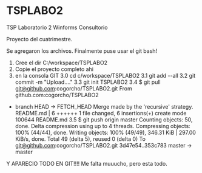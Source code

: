 TSPLABO2
========

TSP Laboratorio 2 Winforms Consultorio

Proyecto del cuatrimestre.

Se agregaron los archivos. Finalmente puse usar el git bash!

1. Cree el dir C:/workspace/TSPLABO2
2. Copie el proyecto completo ahi
3. en la consola GIT
3.0 cd c/workspace/TSPLABO2
3.1 git add --all
3.2 git commit -m "Upload...."
3.3 git init TSPLABO2
3.4 $ git pull git@github.com:cogorcho/TSPLABO2.git
From github.com:cogorcho/TSPLABO2
 * branch            HEAD       -> FETCH_HEAD
Merge made by the 'recursive' strategy.
 README.md | 6 ++++++
 1 file changed, 6 insertions(+)
 create mode 100644 README.md
3.5 $ git push origin master
Counting objects: 50, done.
Delta compression using up to 4 threads.
Compressing objects: 100% (44/44), done.
Writing objects: 100% (49/49), 346.31 KiB | 297.00 KiB/s, done.
Total 49 (delta 5), reused 0 (delta 0)
To git@github.com:cogorcho/TSPLABO2.git
   3d47e54..353c783  master -> master

Y APARECIO TODO EN GIT!!!!
Me falta muuucho, pero esta todo.
